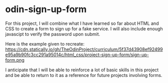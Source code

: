 # odin-sign-up-form

For this project, I will combine what I have learned so far about HTML and CSS to create a form to sign up for a fake service. I will also include enough javascipt to verify the password upon submit.

Here is the example given to recreate: https://cdn.statically.io/gh/TheOdinProject/curriculum/5f37d43908ef92499e95a9b90fc3cc291a95014c/html_css/project-sign-up-form/sign-up-form.png

I anticipate that I will be able to reinforce a lot of basic skills in this project and be able to return to it as a reference for future projects involving forms. 